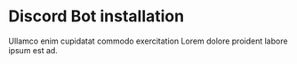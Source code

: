 # Discord Bot installation

Ullamco enim cupidatat commodo exercitation Lorem dolore proident labore ipsum est ad.